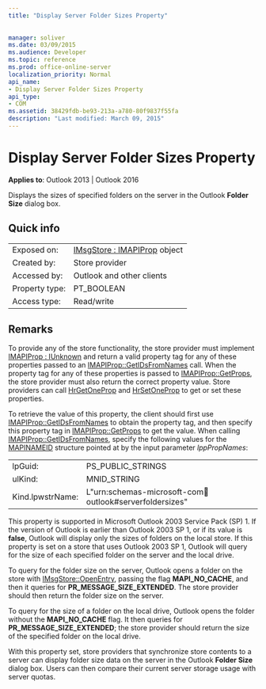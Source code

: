 ```yaml
---
title: "Display Server Folder Sizes Property"
 
 
manager: soliver
ms.date: 03/09/2015
ms.audience: Developer
ms.topic: reference
ms.prod: office-online-server
localization_priority: Normal
api_name:
- Display Server Folder Sizes Property
api_type:
- COM
ms.assetid: 38429fdb-be93-213a-a780-80f9837f55fa
description: "Last modified: March 09, 2015"
---
```


# Display Server Folder Sizes Property

  
  
**Applies to**: Outlook 2013 | Outlook 2016 
  
Displays the sizes of specified folders on the server in the Outlook **Folder Size** dialog box. 
  
## Quick info

|||
|:-----|:-----|
|Exposed on:  <br/> |[IMsgStore : IMAPIProp](imsgstoreimapiprop.md) object  <br/> |
|Created by:  <br/> |Store provider  <br/> |
|Accessed by:  <br/> |Outlook and other clients  <br/> |
|Property type:  <br/> |PT_BOOLEAN  <br/> |
|Access type:  <br/> |Read/write  <br/> |
   
## Remarks

To provide any of the store functionality, the store provider must implement [IMAPIProp : IUnknown](imapipropiunknown.md) and return a valid property tag for any of these properties passed to an [IMAPIProp::GetIDsFromNames](imapiprop-getidsfromnames.md) call. When the property tag for any of these properties is passed to [IMAPIProp::GetProps](imapiprop-getprops.md), the store provider must also return the correct property value. Store providers can call [HrGetOneProp](hrgetoneprop.md) and [HrSetOneProp](hrsetoneprop.md) to get or set these properties. 
  
To retrieve the value of this property, the client should first use [IMAPIProp::GetIDsFromNames](imapiprop-getidsfromnames.md) to obtain the property tag, and then specify this property tag in [IMAPIProp::GetProps](imapiprop-getprops.md) to get the value. When calling [IMAPIProp::GetIDsFromNames](imapiprop-getidsfromnames.md), specify the following values for the [MAPINAMEID](mapinameid.md) structure pointed at by the input parameter  _lppPropNames_:
  
|||
|:-----|:-----|
|lpGuid:  <br/> |PS_PUBLIC_STRINGS  <br/> |
|ulKind:  <br/> |MNID_STRING  <br/> |
|Kind.lpwstrName:  <br/> |L"urn:schemas-microsoft-com:office:outlook#serverfoldersizes"  <br/> |
   
This property is supported in Microsoft Outlook 2003 Service Pack (SP) 1. If the version of Outlook is earlier than Outlook 2003 SP 1, or if its value is **false**, Outlook will display only the sizes of folders on the local store. If this property is set on a store that uses Outlook 2003 SP 1, Outlook will query for the size of each specified folder on the server and the local drive. 
  
To query for the folder size on the server, Outlook opens a folder on the store with [IMsgStore::OpenEntry](imsgstore-openentry.md), passing the flag **MAPI_NO_CACHE**, and then it queries for **PR_MESSAGE_SIZE_EXTENDED**. The store provider should then return the folder size on the server.
  
To query for the size of a folder on the local drive, Outlook opens the folder without the **MAPI_NO_CACHE** flag. It then queries for **PR_MESSAGE_SIZE_EXTENDED**; the store provider should return the size of the specified folder on the local drive.
  
With this property set, store providers that synchronize store contents to a server can display folder size data on the server in the Outlook **Folder Size** dialog box. Users can then compare their current server storage usage with server quotas. 
  


